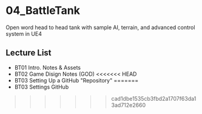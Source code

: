# 04_BattleTank
Open word head to head tank with sample AI, terrain, and advanced control system in UE4
## Lecture List
* BT01 Intro. Notes & Assets
* BT02 Game Disign Notes (GOD)
<<<<<<< HEAD
* BT03 Setting Up a GitHub "Repository"
=======
* BT03 Settings GitHub
>>>>>>> cad1dbe1535cb3fbd2a1707f63da13ad712e2660
